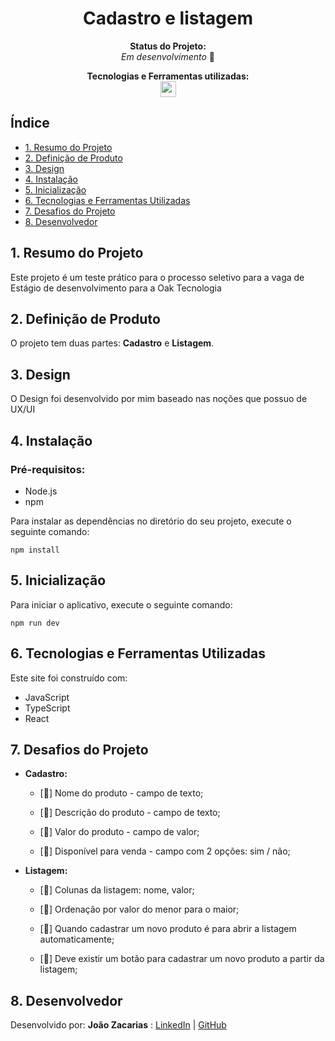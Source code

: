 <h1 align="center">Cadastro e listagem</h1>
<div align="center">

<p align="center"><strong>Status do Projeto:<br></strong> <i>Em desenvolvimento</i> 🚧</p>

</div>
<p align="center">
<span><strong>Tecnologias e Ferramentas utilizadas:</strong></span>
<br>
  <a href="https://skillicons.dev">
    <img src="https://skillicons.dev/icons?i=ts,js,react,github,git" style="height: 25px;"/>
  </a>
</p>

## Índice

- [1. Resumo do Projeto](#1-resumo-do-projeto)
- [2. Definição de Produto](#2-definição-de-produto)
- [3. Design](#3-design)
- [4. Instalação](#4-instalação)
- [5. Inicialização](#5-inicialização)
- [6. Tecnologias e Ferramentas Utilizadas](#6-tecnologias-e-ferramentas-utilizadas)
- [7. Desafios do Projeto](#7-desafios-do-projeto)
- [8. Desenvolvedor](#8-desenvolvedor)

## 1. Resumo do Projeto

Este projeto é um teste prático para o processo seletivo para a vaga de Estágio de desenvolvimento para a Oak Tecnologia

## 2. Definição de Produto

O projeto tem duas partes: **Cadastro** e **Listagem**.

## 3. Design

O Design foi desenvolvido por mim baseado nas noções que possuo de UX/UI

## 4. Instalação

### Pré-requisitos:

- Node.js
- npm

Para instalar as dependências no diretório do seu projeto, execute o seguinte comando:

```
npm install
```

## 5. Inicialização

Para iniciar o aplicativo, execute o seguinte comando:

```
npm run dev
```

## 6. Tecnologias e Ferramentas Utilizadas

Este site foi construído com:

- JavaScript
- TypeScript
- React

## 7. Desafios do Projeto

- **Cadastro:**

  - [🚧] Nome do produto - campo de texto;

  - [🚧] Descrição do produto - campo de texto;

  - [🚧] Valor do produto - campo de valor;

  - [🚧] Disponível para venda - campo com 2 opções: sim / não;

- **Listagem:**

  - [🚧] Colunas da listagem: nome, valor;

  - [🚧] Ordenação por valor do menor para o maior;

  - [🚧] Quando cadastrar um novo produto é para abrir a listagem automaticamente;

  - [🚧] Deve existir um botão para cadastrar um novo produto a partir da listagem;

## 8. Desenvolvedor

Desenvolvido por: **João Zacarias** : [LinkedIn](https://br.linkedin.com/in/joão-zacarias-neto-593441237) | [GitHub](https://github.com/joao-zac)